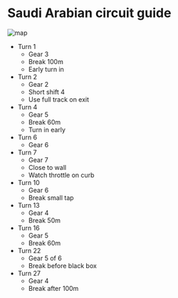 # Saudi Arabian circuit guide

![map](https://www.formula1.com/content/dam/fom-website/2018-redesign-assets/Circuit%20maps%2016x9/Saudi_Arabia_Circuit.png.transform/7col/image.png)

- Turn 1
    - Gear 3
    - Break 100m
    - Early turn in
- Turn 2
    - Gear 2
    - Short shift 4
    - Use full track on exit
- Turn 4
    - Gear 5
    - Break 60m
    - Turn in early
- Turn 6
    - Gear 6
 - Turn 7
    - Gear 7
    - Close to wall
    - Watch throttle on curb
- Turn 10
    - Gear 6
    -  Break small tap
- Turn 13
    - Gear 4
    - Break 50m    
- Turn 16
    - Gear 5
    - Break 60m
- Turn 22
    -  Gear 5 of 6
    -  Break before black box
- Turn 27
    - Gear 4
    - Break after 100m

